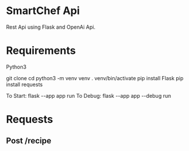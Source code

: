 # SmartChef Api
Rest Api using Flask and OpenAi Api.

# Requirements
Python3 

git clone 
cd 
python3 -m venv venv
. venv/bin/activate
pip install Flask
pip install requests

To Start: flask --app app run
To Debug: flask --app app --debug run

# Requests

## Post /recipe


